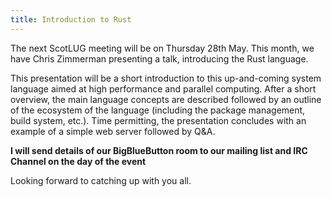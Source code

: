 ```yaml
---
title: Introduction to Rust
---
```


The next ScotLUG meeting will be on Thursday 28th May. This month, we have Chris Zimmerman presenting a talk, introducing the Rust language.

This presentation will be a short introduction to this up-and-coming system language aimed at high performance and parallel computing. After a short overview, the main language concepts are described followed by an outline of the ecosystem of the language (including the package management, build system, etc.). Time permitting, the presentation concludes with an example of a simple web server followed by Q&A.

<strong>I will send details of our BigBlueButton room to our mailing list and IRC Channel on the day of the event</strong>

Looking forward to catching up with you all.
